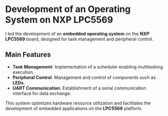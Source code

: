 # Development of an Operating System on NXP LPC5569  

I led the development of an **embedded operating system** on the **NXP LPC5569** board, designed for task management and peripheral control.  

## Main Features  
- **Task Management**: Implementation of a scheduler enabling multitasking execution.  
- **Peripheral Control**: Management and control of components such as **LEDs**.  
- **UART Communication**: Establishment of a serial communication interface for data exchange.  

This system optimizes hardware resource utilization and facilitates the development of embedded applications on the **LPC5569** platform.  

